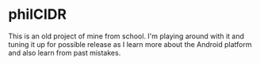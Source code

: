 # philCIDR

This is an old project of mine from school. I'm playing around with it and tuning it up for possible release as I learn
more about the Android platform and also learn from past mistakes.
